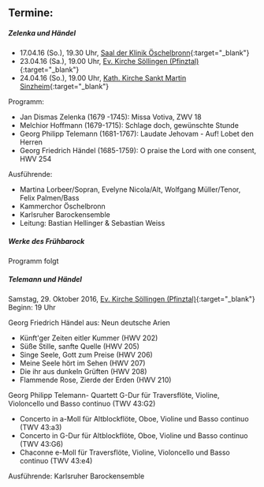 ## Termine:

##### Zelenka und Händel

- 17.04.16 (So.), 19.30 Uhr, [Saal der Klinik Öschelbronn](http://maps.google.com/maps?daddr=48.9855557,8.5401293){:target="_blank"}
- 23.04.16 (Sa.), 19.00 Uhr, [Ev. Kirche Söllingen (Pfinztal)](http://maps.google.com/maps?daddr=48.903165,8.824372){:target="_blank"}
- 24.04.16 (So.), 19.00 Uhr, [Kath. Kirche Sankt Martin Sinzheim](http://maps.google.com/maps?daddr=48.761484,8.164092){:target="_blank"}

Programm:

- Jan Dismas Zelenka (1679 -1745): Missa Votiva, ZWV 18
- Melchior Hoffmann (1679-1715): Schlage doch, gewünschte Stunde
- Georg Philipp Telemann (1681-1767): Laudate Jehovam - Auf! Lobet den Herren
- Georg Friedrich Händel (1685-1759): O praise the Lord with one consent, HWV 254

Ausführende:

- Martina Lorbeer/Sopran, Evelyne Nicola/Alt, Wolfgang Müller/Tenor, Felix Palmen/Bass
- Kammerchor Öschelbronn
- Karlsruher Barockensemble
- Leitung: Bastian Hellinger & Sebastian Weiss

##### Werke des Frühbarock

Programm folgt

##### Telemann und Händel

Samstag, 29. Oktober 2016, [Ev. Kirche Söllingen (Pfinztal)](http://maps.google.com/maps?daddr=48.9855557,8.5401293){:target="_blank"} Beginn: 19 Uhr

Georg Friedrich Händel aus: Neun deutsche Arien

- Künft'ger Zeiten eitler Kummer (HWV 202) 
- Süße Stille, sanfte Quelle (HWV 205) 
- Singe Seele, Gott zum Preise (HWV 206) 
- Meine Seele hört im Sehen (HWV 207) 
- Die ihr aus dunkeln Grüften (HWV 208) 
- Flammende Rose, Zierde der Erden (HWV 210) 

Georg Philipp Telemann- Quartett G-Dur für Traversflöte, Violine, Violoncello und Basso continuo (TWV 43:G2) 

- Concerto in a-Moll für Altblockflöte, Oboe, Violine und Basso continuo (TWV 43:a3) 
- Concerto in G-Dur für Altblockflöte, Oboe, Violine und Basso continuo (TWV 43:G6) 
- Chaconne e-Moll für Traversflöte, Violine, Violoncello und Basso continuo (TWV 43:e4) 

Ausführende: Karlsruher Barockensemble
